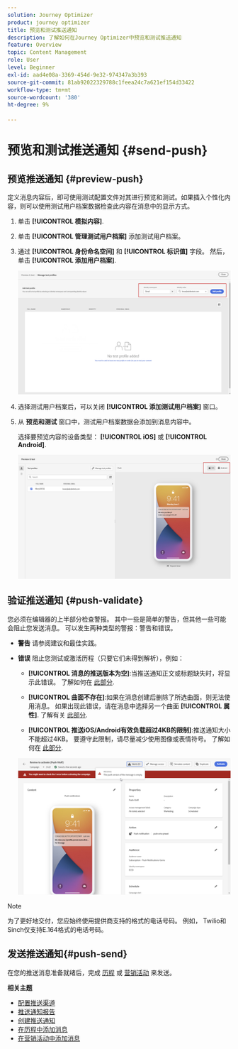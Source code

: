 ```yaml
---
solution: Journey Optimizer
product: journey optimizer
title: 预览和测试推送通知
description: 了解如何在Journey Optimizer中预览和测试推送通知
feature: Overview
topic: Content Management
role: User
level: Beginner
exl-id: aad4e08a-3369-454d-9e32-974347a3b393
source-git-commit: 81ab92022329788c1feea24c7a621ef154d33422
workflow-type: tm+mt
source-wordcount: '380'
ht-degree: 9%

---
```


# 预览和测试推送通知 {#send-push}

## 预览推送通知 {#preview-push}

定义消息内容后，即可使用测试配置文件对其进行预览和测试。如果插入个性化内容，则可以使用测试用户档案数据检查此内容在消息中的显示方式。

1. 单击 **[!UICONTROL 模拟内容]**.

1. 单击 **[!UICONTROL 管理测试用户档案]** 添加测试用户档案。

1. 通过 **[!UICONTROL 身份命名空间]** 和 **[!UICONTROL 标识值]** 字段。 然后，单击 **[!UICONTROL 添加用户档案]**.

   ![](assets/push_preview_1.png)

1. 选择测试用户档案后，可以关闭 **[!UICONTROL 添加测试用户档案]** 窗口。

1. 从 **预览和测试** 窗口中，测试用户档案数据会添加到消息内容中。

   选择要预览内容的设备类型： **[!UICONTROL iOS]** 或 **[!UICONTROL Android]**.

   ![](assets/push_preview_3.png)

## 验证推送通知 {#push-validate}


您必须在编辑器的上半部分检查警报。 其中一些是简单的警告，但其他一些可能会阻止您发送消息。 可以发生两种类型的警报：警告和错误。

* **警告** 请参阅建议和最佳实践。

* **错误** 阻止您测试或激活历程（只要它们未得到解析），例如：

   * **[!UICONTROL 消息的推送版本为空]**:当推送通知正文或标题缺失时，将显示此错误。 了解如何在 [此部分](create-push.md).

   * **[!UICONTROL 曲面不存在]**:如果在消息创建后删除了所选曲面，则无法使用消息。 如果出现此错误，请在消息中选择另一个曲面 **[!UICONTROL 属性]**. 了解有关 [此部分](../configuration/channel-surfaces.md).

   * **[!UICONTROL 推送iOS/Android有效负载超过4KB的限制]**:推送通知大小不能超过4KB。 要遵守此限制，请尽量减少使用图像或表情符号。 了解如何在 [此部分](../push/create-push.md).

   ![](assets/push_alert.png)


>[!NOTE]
>
> 为了更好地交付，您应始终使用提供商支持的格式的电话号码。 例如， Twilio和Sinch仅支持E.164格式的电话号码。

## 发送推送通知{#push-send}

在您的推送消息准备就绪后，完成 [历程](../building-journeys/journey-gs.md) 或 [营销活动](../campaigns/create-campaign.md) 来发送。

**相关主题**

* [配置推送渠道](push-configuration.md)
* [推送通知报告](../reports/journey-global-report.md#push-global)
* [创建推送通知](create-push.md)
* [在历程中添加消息](../building-journeys/journeys-message.md)
* [在营销活动中添加消息](../campaigns/create-campaign.md)

